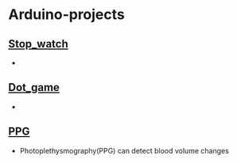 # Arduino-projects
## [Stop_watch](https://github.com/guen-a-park/Arduino_projects/tree/main/Stop_Watch)
+

## [Dot_game](https://github.com/guen-a-park/Arduino_projects/tree/main/Dot_game)
+

## [PPG]()
+ Photoplethysmography(PPG) can detect blood volume changes
